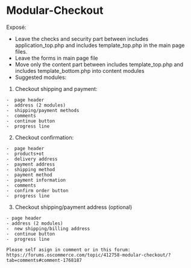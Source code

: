 # Modular-Checkout

Exposé:

-  Leave the checks and security part between includes application_top.php and includes template_top.php in the main page files.
- Leave the forms in main page file
- Move only the content part between includes template_top.php and includes template_bottom.php into content modules
- Suggested modules:

1.   Checkout shipping and payment:

    -  page header
    -  address (2 modules)
    -  shipping/payment methods
    -  comments
    -  continue button
    -  progress line

2.   Checkout confirmation:

    -  page header
    -  products+ot
    -  delivery address
    -  payment address
    -  shipping method
    -  payment method
    -  payment information
    -  comments
    -  confirm order button
    -  progress line

3.   Checkout shipping/payment address (optional)

    - page header
    - address (2 modules)
    -  new shipping/billing address
    -  continue button
    -  progress line
    
    Please self asign in comment or in this forum:
    https://forums.oscommerce.com/topic/412758-modular-checkout/?tab=comments#comment-1768187
    
